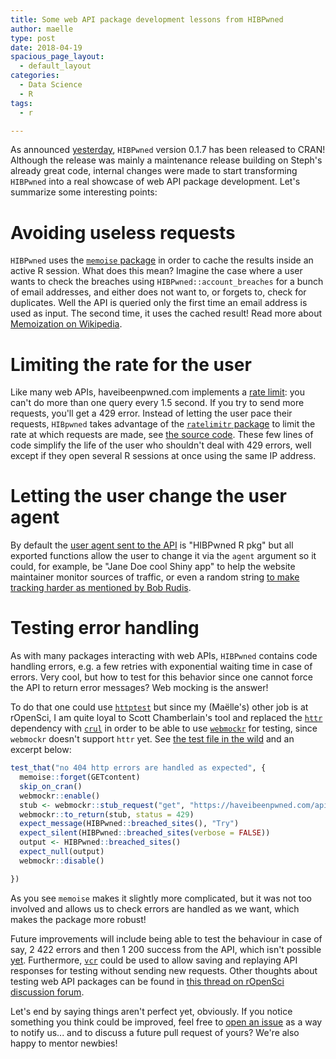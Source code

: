 ```yaml
---
title: Some web API package development lessons from HIBPwned
author: maelle
type: post
date: 2018-04-19
spacious_page_layout:
  - default_layout
categories:
  - Data Science
  - R
tags:
  - r

---
```


As announced [yesterday](https://itsalocke.com/blog/how-many-cran-package-maintainers-have-been-pwned/), `HIBPwned` version 0.1.7 has been released to CRAN! Although the release was mainly a maintenance release building on Steph's already great code, internal changes were made to start transforming `HIBPwned` into a real showcase of web API package development. Let's summarize some interesting points:

Avoiding useless requests
=========================

`HIBPwned` uses the [`memoise` package](https://github.com/r-lib/memoise) in order to cache the results inside an active R session. What does this mean? Imagine the case where a user wants to check the breaches using `HIBPwned::account_breaches` for a bunch of email addresses, and either does not want to, or forgets to, check for duplicates. Well the API is queried only the first time an email address is used as input. The second time, it uses the cached result! Read more about [Memoization on Wikipedia](https://en.wikipedia.org/wiki/Memoization).

Limiting the rate for the user
==============================

Like many web APIs, haveibeenpwned.com implements a [rate limit](https://haveibeenpwned.com/API/v2#RateLimiting): you can't do more than one query every 1.5 second. If you try to send more requests, you'll get a 429 error. Instead of letting the user pace their requests, `HIBpwned` takes advantage of the [`ratelimitr` package](https://github.com/tarakc02/ratelimitr) to limit the rate at which requests are made, see [the source code](https://github.com/lockedata/HIBPwned/blob/master/R/utils.R#L39). These few lines of code simplify the life of the user who shouldn't deal with 429 errors, well except if they open several R sessions at once using the same IP address.

Letting the user change the user agent
======================================

By default the [user agent sent to the API](https://haveibeenpwned.com/API/v2#UserAgent) is "HIBPwned R pkg" but all exported functions allow the user to change it via the `agent` argument so it could, for example, be "Jane Doe cool Shiny app" to help the website maintainer monitor sources of traffic, or even a random string [to make tracking harder as mentioned by Bob Rudis](https://twitter.com/hrbrmstr/status/986339163833339904).

Testing error handling
======================

As with many packages interacting with web APIs, `HIBPwned` contains code handling errors, e.g. a few retries with exponential waiting time in case of errors. Very cool, but how to test for this behavior since one cannot force the API to return error messages? Web mocking is the answer!

To do that one could use [`httptest`](https://github.com/nealrichardson/httptest) but since my (Maëlle's) other job is at rOpenSci, I am quite loyal to Scott Chamberlain's tool and replaced the [`httr`](https://github.com/r-lib/httr) dependency with [`crul`](https://github.com/ropensci/crul) in order to be able to use [`webmockr`](https://github.com/ropensci/webmockr) for testing, since `webmockr` doesn't support `httr` yet. See [the test file in the wild](https://github.com/lockedata/HIBPwned/blob/master/tests/testthat/test-http-errors-handling.R) and an excerpt below:

```r
test_that("no 404 http errors are handled as expected", {
  memoise::forget(GETcontent)
  skip_on_cran()
  webmockr::enable()
  stub <- webmockr::stub_request("get", "https://haveibeenpwned.com/api/breaches") # nolint
  webmockr::to_return(stub, status = 429)
  expect_message(HIBPwned::breached_sites(), "Try")
  expect_silent(HIBPwned::breached_sites(verbose = FALSE))
  output <- HIBPwned::breached_sites()
  expect_null(output)
  webmockr::disable()

})
```

As you see `memoise` makes it slightly more complicated, but it was not too involved and allows us to check errors are handled as we want, which makes the package more robust! 

Future improvements will include being able to test the behaviour in case of say, 2 422 errors and then 1 200 success from the API, which isn't possible [yet](https://github.com/ropensci/webmockr/issues/31). Furthermore, [`vcr`](https://github.com/ropensci/vcr) could be used to allow saving and replaying API responses for testing without sending new requests. Other thoughts about testing web API packages can be found in [this thread on rOpenSci discussion forum](https://discuss.ropensci.org/t/best-practices-for-testing-api-packages/460).


Let's end by saying things aren't perfect yet, obviously. If you notice something you think could be improved, feel free to [open an issue](https://github.com/lockedata/HIBPwned/issues/new) as a way to notify us... and to discuss a future pull request of yours? We're also happy to mentor newbies!
